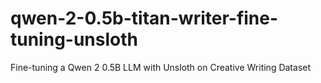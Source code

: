 # qwen-2-0.5b-titan-writer-fine-tuning-unsloth
Fine-tuning a Qwen 2 0.5B LLM with Unsloth on Creative Writing Dataset
